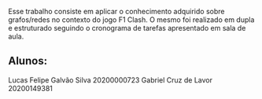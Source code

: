 Esse trabalho consiste em aplicar o conhecimento adquirido sobre grafos/redes no contexto do jogo F1 Clash. O mesmo foi realizado em dupla e estruturado seguindo o cronograma de tarefas apresentado em sala de aula.

## Alunos:

Lucas Felipe Galvão Silva
20200000723
Gabriel Cruz de Lavor
20200149381 
